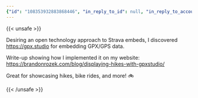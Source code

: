 ```yaml
---
{"id": "108353932883868446", "in_reply_to_id": null, "in_reply_to_account_id": null, "sensitive": false, "spoiler_text": "", "visibility": "public", "language": "en", "replies_count": 1, "reblogs_count": 2, "favourites_count": 6, "edited_at": null, "reblog": null, "application": null, "account": {"id": "108219415927856966", "username": "brozek", "acct": "brozek", "display_name": "Brandon Rozek", "url": "https://fosstodon.org/@brozek", "avatar": "https://cdn.fosstodon.org/accounts/avatars/108/219/415/927/856/966/original/c007afd0c6749859.png", "avatar_static": "https://cdn.fosstodon.org/accounts/avatars/108/219/415/927/856/966/original/c007afd0c6749859.png", "header": "https://fosstodon.org/headers/original/missing.png", "header_static": "https://fosstodon.org/headers/original/missing.png", "emojis": [{"shortcode": "kdelight", "url": "https://cdn.fosstodon.org/custom_emojis/images/000/106/750/original/22f2a8da54322c05.png", "static_url": "https://cdn.fosstodon.org/custom_emojis/images/000/106/750/static/22f2a8da54322c05.png", "visible_in_picker": true}, {"shortcode": "fedora", "url": "https://cdn.fosstodon.org/custom_emojis/images/000/225/367/original/f0c78925a380caa3.png", "static_url": "https://cdn.fosstodon.org/custom_emojis/images/000/225/367/static/f0c78925a380caa3.png", "visible_in_picker": true}, {"shortcode": "firefoxnew", "url": "https://cdn.fosstodon.org/custom_emojis/images/000/106/753/original/9ad36311d3fa683b.png", "static_url": "https://cdn.fosstodon.org/custom_emojis/images/000/106/753/static/9ad36311d3fa683b.png", "visible_in_picker": true}, {"shortcode": "thunderbird", "url": "https://cdn.fosstodon.org/custom_emojis/images/000/010/377/original/4bc6f0caa347f85a.png", "static_url": "https://cdn.fosstodon.org/custom_emojis/images/000/010/377/static/4bc6f0caa347f85a.png", "visible_in_picker": true}, {"shortcode": "nextcloud", "url": "https://cdn.fosstodon.org/custom_emojis/images/000/010/361/original/nextcloud.png", "static_url": "https://cdn.fosstodon.org/custom_emojis/images/000/010/361/static/nextcloud.png", "visible_in_picker": true}], "fields": [{"name": "Website", "value": "<a href=\"https://brandonrozek.com\" target=\"_blank\" rel=\"nofollow noopener noreferrer me\"><span class=\"invisible\">https://</span><span class=\"\">brandonrozek.com</span><span class=\"invisible\"></span></a>", "verified_at": "2022-05-01T03:44:26.506+00:00"}, {"name": "GitHub", "value": "<a href=\"https://github.com/Brandon-Rozek\" target=\"_blank\" rel=\"nofollow noopener noreferrer me\"><span class=\"invisible\">https://</span><span class=\"\">github.com/Brandon-Rozek</span><span class=\"invisible\"></span></a>", "verified_at": null}, {"name": "Uses", "value": ":kdelight: :fedora: :firefoxnew: :thunderbird: :nextcloud:", "verified_at": null}]}, "media_attachments": [{"id": "108353924942275664", "type": "image", "url": "https://cdn.fosstodon.org/media_attachments/files/108/353/924/942/275/664/original/42942d02003e0f42.png", "preview_url": "https://cdn.fosstodon.org/media_attachments/files/108/353/924/942/275/664/small/42942d02003e0f42.png", "remote_url": null, "preview_remote_url": null, "text_url": null, "meta": {"original": {"width": 794, "height": 498, "size": "794x498", "aspect": 1.5943775100401607}, "small": {"width": 505, "height": 317, "size": "505x317", "aspect": 1.5930599369085174}, "focus": {"x": -1.0, "y": -1.0}}, "description": "Map showing a large pond and a path denoting where Brandon hiked that day. It comes with some statistics about distance, average speed, and duration as well as an elevation profile of the entire hike.", "blurhash": "U7QvwMND-p+~DgIo%3r^?d?bbJ9ZbW9Y9FkC"}], "mentions": [], "tags": [], "emojis": [], "card": {"url": "https://gpx.studio/", "title": "gpx.studio \u2014 the online GPX file editor", "description": "View, edit and create GPX files online: add, move and delete points, merge multiple files, reverse, add timestamps, edit waypoints and more!", "type": "link", "author_name": "", "author_url": "", "provider_name": "", "provider_url": "", "html": "", "width": 400, "height": 210, "image": "https://cdn.fosstodon.org/cache/preview_cards/images/009/427/283/original/0c26ceb02e0ca29b.png", "embed_url": "", "blurhash": "UISigQoLx]bHt7j[j[ay~qj[M{ofs:WBWVj["}, "poll": null, "syndication": "https://fosstodon.org/@brozek/108353932883868446", "date": "2022-05-23T23:50:05.973Z"}
---
```

{{< unsafe >}}
<p>Desiring an open technology approach to Strava embeds, I discovered <a href="https://gpx.studio" target="_blank" rel="nofollow noopener noreferrer"><span class="invisible">https://</span><span class="">gpx.studio</span><span class="invisible"></span></a> for embedding GPX/GPS data.</p><p>Write-up showing how I implemented it on my website:<br /><a href="https://brandonrozek.com/blog/displaying-hikes-with-gpxstudio/" target="_blank" rel="nofollow noopener noreferrer"><span class="invisible">https://</span><span class="ellipsis">brandonrozek.com/blog/displayi</span><span class="invisible">ng-hikes-with-gpxstudio/</span></a></p><p>Great for showcasing hikes, bike rides, and more! 🚲</p>
{{< /unsafe >}}
